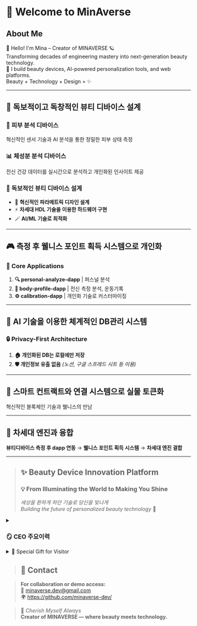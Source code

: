 # 👋 Welcome to MinAverse

## About Me  
👋 Hello! I'm Mina – Creator of MINAVERSE 🪐  
Transforming decades of engineering mastery into next-generation beauty technology.  
💄 I build beauty devices, AI-powered personalization tools, and web platforms.  
Beauty + Technology + Design = ✨

---

## 🎯 독보적이고 독창적인 뷰티 디바이스 설계

### 🔬 피부 분석 디바이스
혁신적인 센서 기술과 AI 분석을 통한 정밀한 피부 상태 측정

### 📊 체성분 분석 디바이스
전신 건강 데이터를 실시간으로 분석하고 개인화된 인사이트 제공

### 🚀 독보적인 뷰티 디바이스 설계
- 🌿 **혁신적인 파라메트릭 디자인 설계**
- ⚡ **차세대 HDL 기술을 이용한 하드웨어 구현**
- 🪄 **AI/ML 기술로 최적화**

---

## 🎮 측정 후 웰니스 포인트 획득 시스템으로 개인화

### 📱 Core Applications

1. **🔍 personal-analyze-dapp** | 퍼스널 분석
2. **💪 body-profile-dapp** | 전신 측정 분석, 운동기록  
3. **⚙️ calibration-dapp** | 개인화 기술로 커스터마이징

---

## 🤖 AI 기술을 이용한 체계적인 DB관리 시스템

### 🔒 Privacy-First Architecture
1. **🏠 개인화된 DB는 로컬에만 저장**
2. **🛡️ 개인정보 유출 없음** *(노션, 구글 스프레드 시트 등 이용)*

---

## 🔗 스마트 컨트랙트와 연결 시스템으로 실물 토큰화

혁신적인 블록체인 기술과 웰니스의 만남

---

## 🚀 차세대 엔진과 융합

**뷰티디바이스 측정 후 dapp 연동** → **웰니스 포인트 획득 시스템** → **차세대 엔진 결합**

---



> ## ✨ Beauty Device Innovation Platform
> 
> ### 💡 From Illuminating the World to Making You Shine
> *세상을 환하게 하던 기술로 당신을 빛나게*  
> *Building the future of personalized beauty technology* 🌟


<details> 
<summary><h3>🪞 CEO 주요이력</h3></summary>  

- ⚡ **Power Plant Layout Design**    
- 🖥️ **Human-Machine-Interface Control**    
- 🔌 **Electrical Design**  
- 🦾 **Artwork Design**  
- ⚙️ **Mechanical Design (CAD/CAM/CAE)**  
- 📋 **Project Management Certification**  
- 💄 **Esthetician**      

</details>

<details> 
<summary>🎁 Special Gift for Visitor</summary>

### Engineering Calculator Collection
- 공학 계산을 위한 도구 모음
### 전기 계산기 [electrical-calculator](https://silly-melba-008981.netlify.app/)
> 옴의 법칙  
> 전압 분배  
> 전류 분배  
> RC 회로 시정수  

### 직각 삼각형 계산기 [right-triangle-calculator](https://capable-truffle-cc5444.netlify.app/)
> 피타고라스의 정리와 삼각함수를 이용한 계산기  

### 응력-변환율 계산기 [stress-strain-calculator](https://magnificent-bunny-343e55.netlify.app/)
> 엔지니어링 설계용 응력 및 변형률 계산  
> 응력 계산  
> 변형률 계산  
> 탄성계수를 이용한 응력-변형률 관계 계산  
> 참고 | 재료별 탄성계수 참고값  

### 열응력 계산기 [thermal-stress-calculator](https://lively-meerkat-26765e.netlify.app/)  
> 뷰티 디바이스용 열응력 계산기  
> 가열/냉각 기능 디바이스 설계를 위한 전문 계산 도구  
> 자유 열팽창 계산  
> 구속 열응력 계산  
> 뷰티 디바이스 재료 데이터 베이스  
> 범용으로 사용가능합니다! (mm 및 m 단위 등 지원)  

### 단위 환산기 [unit-converter](https://tubular-rolypoly-2d3616.netlify.app/)  
> 압력 환산  
> 온도 환산  
> 전력 환산  
> 뷰티 디바이스 설계 전용으로 제작되었습니다.  

## Productivity-toolkit
- 업무 관리를 위한 웹 기반 생산성 도구 모음
  
### 일일 업무일지 생성기 [daily-work-log-generator](https://whimsical-kitten-a7d062.netlify.app/)
> 📋 일일 업무일지 생성 및 관리  
> 📊 CSV/JSON/TXT 다양한 형태로 내보내기  
> 💾 로컬 스토리지 자동 저장  
> 📱 반응형 디자인 (모바일 지원)  

### 폴더 구조 생성기 [folder-structure-generator](https://jade-rabanadas-6d1bd1.netlify.app/)
> 프로젝트 폴더 구조를 시각적으로 생성하고 README.md에 활용해보세요

### 폴더 구조 생성기 - 모바일 지원 [mobile_folder_generator](https://silly-pixie-861ed1.netlify.app/)  
> 📱 반응형 디자인 (모바일 지원)  

### 그라디언트 생성기 [gradient-generator](https://earnest-swan-d91f0d.netlify.app/)
> 🎨 색상 추출 기능  
> 🪄 컬러 커스터마이징이 가능한 그라디언트 생성기입니다.  
> 🏳️‍⚧️ CSS 코드로 실시간 반영됩니다.  
> 📱 반응형 디자인 (모바일 지원)  
  
It's Free!

</details>

> ## 📧 Contact

> **For collaboration or demo access:**  
> 📧 [minaverse.dev@gmail.com](mailto:minaverse.dev@gmail.com)  
> 🌍 https://github.com/minaverse-dev/

> 💎 *Cherish Myself Always*  
> **Creator of MINAVERSE — where beauty meets technology.**
